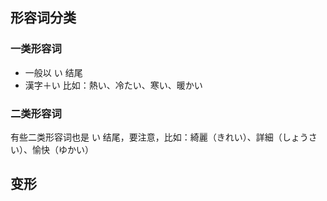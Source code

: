 ## 形容词分类
### 一类形容词
- 一般以 い 结尾
- 漢字＋い
比如：熱い、冷たい、寒い、暖かい
### 二类形容词
有些二类形容词也是 い 结尾，要注意，比如：綺麗（きれい）、詳細（しょうさい）、愉快（ゆかい）
## 变形